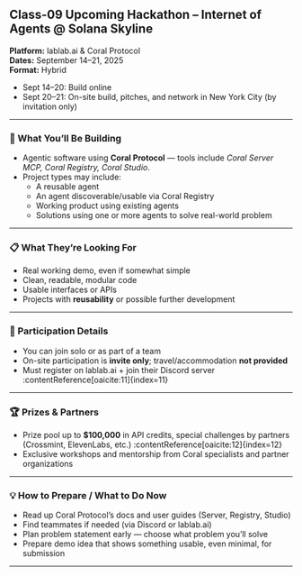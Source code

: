 ## Class-09 Upcoming Hackathon – Internet of Agents @ Solana Skyline

**Platform:** lablab.ai & Coral Protocol  
**Dates:** September 14–21, 2025  
**Format:** Hybrid  
- Sept 14–20: Build online  
- Sept 20–21: On-site build, pitches, and network in New York City (by invitation only)  

---

### 🔧 What You’ll Be Building  
- Agentic software using **Coral Protocol** — tools include *Coral Server MCP, Coral Registry, Coral Studio*.  
- Project types may include:  
  - A reusable agent  
  - An agent discoverable/usable via Coral Registry  
  - Working product using existing agents  
  - Solutions using one or more agents to solve real-world problem  

---

### 📋 What They’re Looking For  
- Real working demo, even if somewhat simple  
- Clean, readable, modular code  
- Usable interfaces or APIs  
- Projects with **reusability** or possible further development  

---

### 🤝 Participation Details  
- You can join solo or as part of a team  
- On-site participation is **invite only**; travel/accommodation **not provided**  
- Must register on lablab.ai + join their Discord server :contentReference[oaicite:11]{index=11}  

---

### 🏆 Prizes & Partners  
- Prize pool up to **$100,000** in API credits, special challenges by partners (Crossmint, ElevenLabs, etc.) :contentReference[oaicite:12]{index=12}  
- Exclusive workshops and mentorship from Coral specialists and partner organizations  

---

### 💡 How to Prepare / What to Do Now  
- Read up Coral Protocol’s docs and user guides (Server, Registry, Studio)  
- Find teammates if needed (via Discord or lablab.ai)  
- Plan problem statement early — choose what problem you’ll solve  
- Prepare demo idea that shows something usable, even minimal, for submission  

---

